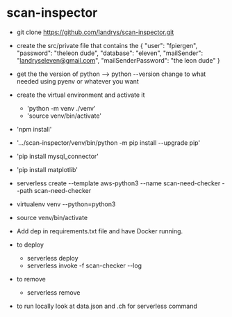 # scan-inspector

- git clone https://github.com/landrys/scan-inspector.git
- create the src/private file that contains the
	{
  "user": "fpiergen",
  "password": "theleon dude",
  "database": "eleven", 
  "mailSender": "landryseleven@gmail.com",
  "mailSenderPassword": "the leon dude" 
  }
- get the the version of python --> python --version change to what needed using pyenv or whatever you want
- create the virtual environment and activate it
	- 'python -m venv ./venv'
	- 'source venv/bin/activate'
- 'npm install'
- '.../scan-inspector/venv/bin/python -m pip install --upgrade pip'
- 'pip install mysql_connector'
- 'pip install matplotlib'



- serverless create --template aws-python3  --name scan-need-checker  --path scan-need-checker
- virtualenv venv --python=python3
- source venv/bin/activate
- Add dep in requirements.txt file and have Docker running.

- to deploy
  - serverless deploy
  - serverless invoke -f scan-checker --log
- to remove
  - serverless remove
- to run locally look at data.json and .ch for serverless command
